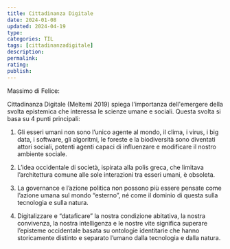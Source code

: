 ```yaml
---
title: Cittadinanza Digitale
date: 2024-01-08
updated: 2024-04-19
type: 
categories: TIL
tags: [cittadinanzadigitale]
description: 
permalink: 
rating: 
publish: 
---
```

Massimo di Felice:

Cittadinanza Digitale (Meltemi 2019) spiega l'importanza dell'emergere della svolta epistemica che interessa le scienze umane e sociali. Questa svolta si basa su 4 punti principali:

1. Gli esseri umani non sono l’unico agente al mondo, il clima, i virus, i big data, i software, gli algoritmi, le foreste e la biodiversità sono diventati attori sociali, potenti agenti capaci di influenzare e modificare il nostro ambiente sociale.

2. L’idea occidentale di società, ispirata alla polis greca, che limitava l’architettura comune alle sole interazioni tra esseri umani, è obsoleta.

3. La governance e l’azione politica non possono più essere pensate come l’azione umana sul mondo “esterno”, né come il dominio di questa sulla tecnologia e sulla natura.

4. Digitalizzare e “dataficare” la nostra condizione abitativa, la nostra convivenza, la nostra intelligenza e le nostre vite significa superare l’episteme occidentale basata su ontologie identitarie che hanno storicamente distinto e separato l’umano dalla tecnologia e dalla natura.
